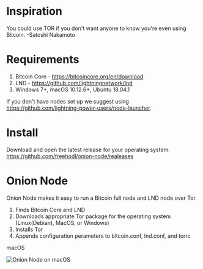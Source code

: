 # Inspiration

You could use TOR if you don't want anyone to know you're even using Bitcoin.
-Satoshi Nakamoto 

# Requirements
1. Bitcoin Core - https://bitcoincore.org/en/download
2. LND - https://github.com/lightningnetwork/lnd
3. Windows 7+, macOS 10.12.6+, Ubuntu 18.04.1

If you don't have nodes set up we suggest using https://github.com/lightning-power-users/node-launcher.

# Install

Download and open the latest release for your operating system:
https://github.com/freehodl/onion-node/realeases

# Onion Node

Onion Node makes it easy to run a Bitcoin full node and LND node over Tor.

1. Finds Bitcoin Core and LND  
2. Downloads appropriate Tor package for the operating system (Linux(Debian), MacOS, or Windows) 
3. Installs Tor
2. Appends configuration perameters to bitcoin.conf, lnd.conf, and torrc

macOS

![Onion Node on macOS](https://github.com/freehodl/onion-node/blob/master/macos.png)

